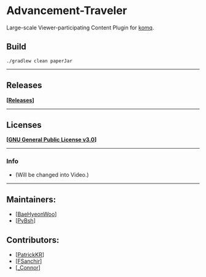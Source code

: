 # Advancement-Traveler

Large-scale Viewer-participating Content Plugin for [komq](https://youtube.com/코마).

## Build

`./gradlew clean paperJar`

---

## Releases

**[[Releases](https://github.com/qogusdn1017/Advancement-Traveler/releases)]**

---

## Licenses

**[[GNU General Public License v3.0](./LICENSE.md)]**

---

### Info

- (Will be changed into Video.)

---

## Maintainers:
- [[BaeHyeonWoo](https://github.com/qogusdn1017)]
- [[PyBsh](https://github.com/PyBsh)]

## Contributors:

- [[PatrickKR](https://github.com/patrick-choe)]
- [[FSanchir](https://github.com/fsanchir)]
- [[_Connor](https://github.com/underconnor)]
